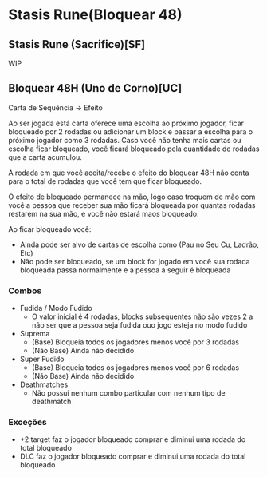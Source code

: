 # Stasis Rune(Bloquear 48)

## Stasis Rune (Sacrifice)[SF]
WIP
## Bloquear 48H (Uno de Corno)[UC]
Carta de Sequência -> Efeito

Ao ser jogada está carta oferece uma escolha ao próximo jogador, ficar bloqueado por 2 rodadas ou adicionar um block e passar a escolha para o próximo jogador como 3 rodadas. Caso você não tenha mais cartas ou escolha ficar bloqueado, você ficará bloqueado pela quantidade de rodadas que a carta acumulou.

A rodada em que você aceita/recebe o efeito do bloquear 48H não conta para o total de rodadas que você tem que ficar bloqueado.

O efeito de bloqueado permanece na mão, logo caso troquem de mão com você a pessoa que receber sua mão ficará bloqueada por quantas rodadas restarem na sua mão, e você não estará maos bloqueado.

Ao ficar bloqueado você:
- Ainda pode ser alvo de cartas de escolha como (Pau no Seu Cu, Ladrão, Etc)
- Não pode ser bloqueado, se um block for jogado em você sua rodada bloqueada passa normalmente e a pessoa a seguir é bloqueada

### Combos
- Fudida / Modo Fudido
    - O valor inicial é 4 rodadas, blocks subsequentes não são vezes 2 a não ser que a pessoa seja fudida ouo jogo esteja no modo fudido
- Suprema
    - (Base) Bloqueia todos os jogadores menos você por 3 rodadas
    - (Não Base) Ainda não decidido
- Super Fudido
    - (Base) Bloqueia todos os jogadores menos você por 6 rodadas
    - (Não Base) Ainda não decidido
- Deathmatches
    - Não possui nenhum combo particular com nenhum tipo de deathmatch

### Exceções
- +2 target faz o jogador bloqueado comprar e diminui uma rodada do total bloqueado
- DLC faz o jogador bloqueado comprar e diminui uma rodada do total bloqueado
